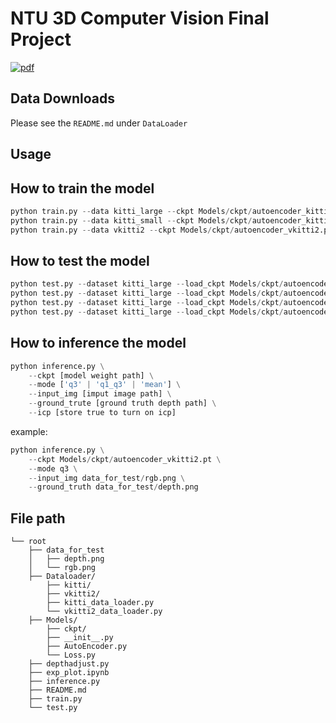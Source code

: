 # NTU 3D Computer Vision Final Project

[![pdf](https://img.shields.io/badge/paper-pdf-f40f02.svg)](https://github.com/paoyw/Deep-Depth-Estimation-with-Sparse-Depth-Map/blob/main/report.pdf)

## Data Downloads
Please see the `README.md` under `DataLoader`


## Usage

## How to train the model

```python
python train.py --data kitti_large --ckpt Models/ckpt/autoencoder_kitti_large.pt
python train.py --data kitti_small --ckpt Models/ckpt/autoencoder_kitti_small.pt
python train.py --data vkitti2 --ckpt Models/ckpt/autoencoder_vkitti2.pt
```

## How to test the model

```python
python test.py --dataset kitti_large --load_ckpt Models/ckpt/autoencoder_vkitti2.pt
python test.py --dataset kitti_large --load_ckpt Models/ckpt/autoencoder_kitti_large.pt
python test.py --dataset kitti_large --load_ckpt Models/ckpt/autoencoder_kitti_small.pt
python test.py --dataset kitti_large --load_ckpt Models/ckpt/autoencoder_kitti_tune.pt
```
## How to inference the model
```python
python inference.py \
    --ckpt [model weight path] \
    --mode ['q3' | 'q1_q3' | 'mean'] \
    --input_img [imput image path] \
    --ground_trute [ground truth depth path] \
    --icp [store true to turn on icp]
```
example:

```python
python inference.py \
    --ckpt Models/ckpt/autoencoder_vkitti2.pt \
    --mode q3 \
    --input_img data_for_test/rgb.png \
    --ground_truth data_for_test/depth.png
```
## File path

```
└── root
    ├── data_for_test
    │   ├── depth.png
    │   └── rgb.png
    ├── Dataloader/
        ├── kitti/
        ├── vkitti2/
        ├── kitti_data_loader.py
        └── vkitti2_data_loader.py
    ├── Models/
        ├── ckpt/
        ├── __init__.py
        ├── AutoEncoder.py
        └── Loss.py
    ├── depthadjust.py
    ├── exp_plot.ipynb
    ├── inference.py
    ├── README.md
    ├── train.py
    └── test.py
    
```

